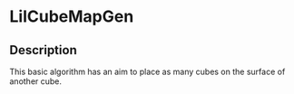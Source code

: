 # LilCubeMapGen

## Description
This basic algorithm has an aim to place as many cubes on the surface of another cube.

